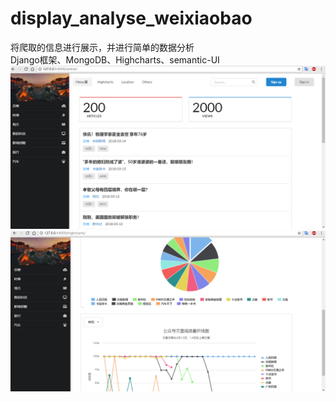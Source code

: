 # display_analyse_weixiaobao
将爬取的信息进行展示，并进行简单的数据分析
</br>Django框架、MongoDB、Highcharts、semantic-UI
</br>![图片介绍](https://raw.githubusercontent.com/yonghuizhong/display_analyse_weixiaobao/master/%E6%9C%AC%E5%9C%B0%E7%BD%91%E9%A1%B5%E6%88%AA%E5%9B%BE/%E5%BE%AE%E4%BF%A1%E5%9B%BE%E7%89%87_20180328231110.png)
</br>![图片介绍](https://raw.githubusercontent.com/yonghuizhong/display_analyse_weixiaobao/master/%E6%9C%AC%E5%9C%B0%E7%BD%91%E9%A1%B5%E6%88%AA%E5%9B%BE/%E5%BE%AE%E4%BF%A1%E5%9B%BE%E7%89%87_201803282311103.png)

